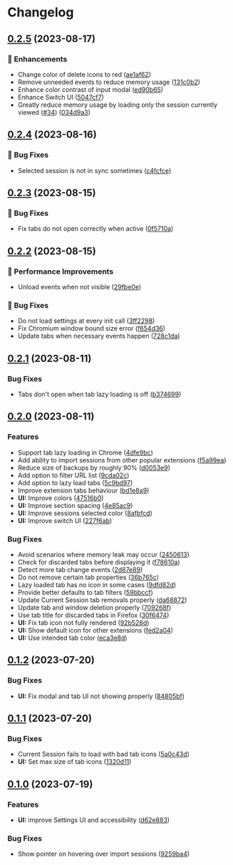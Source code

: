 # Changelog

## [0.2.5](https://github.com/navorite/sessionic/compare/v0.1.2...v0.3.0) (2023-08-17)


### :rocket: Enhancements

* Change color of delete icons to red ([ae1af62](https://github.com/navorite/sessionic/commit/ae1af623d4c1b9285a4bb891ccecbe110d403a0d))
* Remove unneeded events to reduce memory usage ([131c0b2](https://github.com/navorite/sessionic/commit/131c0b2e5f7024561c6a4b2a0c0541f30c11431f))
* Enhance color contrast of input modal ([ed90b65](https://github.com/navorite/sessionic/commit/ed90b652675a187bae9680873bf2ad0043be0d42))
* Enhance Switch UI ([5047cf7](https://github.com/navorite/sessionic/commit/5047cf74835da73d98024dcf6db502480d0f40e9))
* Greatly reduce memory usage by loading only the session currently viewed ([#34](https://github.com/navorite/sessionic/issues/34)) ([034d9a3](https://github.com/navorite/sessionic/commit/034d9a3bec7e980b882a70c3976e17ec3bad2a16))

## [0.2.4](https://github.com/navorite/sessionic/compare/v0.2.3...v0.2.4) (2023-08-16)


### :bug: Bug Fixes

* Selected session is not in sync sometimes ([c4fcfce](https://github.com/navorite/sessionic/commit/c4fcfce4e40dcaccbfb9f4f10e9afd215065787a))

## [0.2.3](https://github.com/navorite/sessionic/compare/v0.2.2...v0.2.3) (2023-08-15)


### :bug: Bug Fixes

* Fix tabs do not open correctly when active ([0f5710a](https://github.com/navorite/sessionic/commit/0f5710a3c1e1105e94180268213344c86f7f1be1))

## [0.2.2](https://github.com/navorite/sessionic/compare/v0.2.1...v0.2.0) (2023-08-15)


### :rocket: Performance Improvements

* Unload events when not visible ([29fbe0e](https://github.com/navorite/sessionic/commit/29fbe0e31b79893a7597ad1707d23b43f5db4216))


### :bug: Bug Fixes

* Do not load settings at every init call ([3ff2298](https://github.com/navorite/sessionic/commit/3ff22987f50f90f57bc216fbeb291407cd7211a7))
* Fix Chromium window bound size error ([f654d36](https://github.com/navorite/sessionic/commit/f654d36935fdc879e1e22b1b2372fc6d8ff70b40))
* Update tabs when necessary events happen ([728c1da](https://github.com/navorite/sessionic/commit/728c1dacbfab2b80a197ed5ceaacc1e902f5d83b))

## [0.2.1](https://github.com/navorite/sessionic/compare/v0.2.0...v0.2.1) (2023-08-11)


### Bug Fixes

* Tabs don't open when tab lazy loading is off ([b374699](https://github.com/navorite/sessionic/commit/b374699441d7f987fbdc5879404c566074d39b7b))

## [0.2.0](https://github.com/navorite/sessionic/compare/v0.1.2...v0.2.0) (2023-08-11)


### Features

* Support tab lazy loading in Chrome ([4dfe9bc](https://github.com/navorite/sessionic/commit/4dfe9bc05a62a99155dc944dc7fd68b26f926984))
* Add ability to import sessions from other popular extensions ([f5a99ea](https://github.com/navorite/sessionic/commit/f5a99ea6c5c0b4ae53b440cf4ab78f45b2ec443c))
* Reduce size of backups by roughly 90% ([d0053e9](https://github.com/navorite/sessionic/commit/d0053e9ba5c4c9cbf2a61e8f8cd6853c32b8b845))
* Add option to filter URL list ([9cda02c](https://github.com/navorite/sessionic/commit/9cda02c0beb31974752c100986b5766543efa74b))
* Add option to lazy load tabs ([5c9bd97](https://github.com/navorite/sessionic/commit/5c9bd976004e80f681af61f03919d2571c09ee10))
* Improve extension tabs behaviour ([bd1e8a9](https://github.com/navorite/sessionic/commit/bd1e8a9d3c1a5ded81c355e1168810c18bc154a6))
* **UI:** Improve colors ([47516b0](https://github.com/navorite/sessionic/commit/47516b0755088a6cdc422afc4f7bd97c9e6ac414))
* **UI:** Improve section spacing ([4e85ac9](https://github.com/navorite/sessionic/commit/4e85ac9fb9173c2fed0c575f1a1102199fb6b56b))
* **UI:** Improve sessions selected color ([8afbfcd](https://github.com/navorite/sessionic/commit/8afbfcdc3a8b0a6df48242fc5d741eeb6085f9e5))
* **UI:** Improve switch UI ([227f6ab](https://github.com/navorite/sessionic/commit/227f6ab08fb2b2c6fd62d3f200993f211d29a8b5))


### Bug Fixes

* Avoid scenarios where memory leak may occur ([2450613](https://github.com/navorite/sessionic/commit/245061307adf5043ef9f822a34b2f884df9c7879))
* Check for discarded tabs before displaying it ([f78610a](https://github.com/navorite/sessionic/commit/f78610aa31ef5053aa1340c61c6e0c8165138021))
* Detect more tab change events ([2d87e89](https://github.com/navorite/sessionic/commit/2d87e89423b908c31553826871ad0d9995f443e1))
* Do not remove certain tab properties ([36b765c](https://github.com/navorite/sessionic/commit/36b765c745678602b4a34111db968490d79339db))
* Lazy loaded tab has no icon in some cases ([9dfd82d](https://github.com/navorite/sessionic/commit/9dfd82da8f8518c8ca90db28f88fe01e52af037f))
* Provide better defaults to tab filters ([59bbccf](https://github.com/navorite/sessionic/commit/59bbccf6345c964f9917a9feb7e1bb8d3c68ff30))
* Update Current Session tab removals properly ([da68872](https://github.com/navorite/sessionic/commit/da6887237f961017a878206b485f7df40bde2b50))
* Update tab and window deletion properly ([709268f](https://github.com/navorite/sessionic/commit/709268f5516547440bfe9a57f428303c59efe584))
* Use tab title for discarded tabs in Firefox ([30f6474](https://github.com/navorite/sessionic/commit/30f6474bfb315d3a1da36f997536100f252f4c0d))
* **UI:** Fix tab icon not fully rendered ([92b528d](https://github.com/navorite/sessionic/commit/92b528dfa1cff74b0978518e2b747aa82ffadd7c))
* **UI:** Show default icon for other extensions ([fed2a04](https://github.com/navorite/sessionic/commit/fed2a04fcbf50b2a45a171c8c070dbbff20b0faa))
* **UI:** Use intended tab color ([eca3e8d](https://github.com/navorite/sessionic/commit/eca3e8d4f4c836049298c91ee8473b3cf2404843))

## [0.1.2](https://github.com/navorite/sessionic/compare/v0.1.1...v0.1.2) (2023-07-20)

### Bug Fixes

- **UI:** Fix modal and tab UI not showing properly ([84805bf](https://github.com/navorite/sessionic/commit/84805bf0b55e335ba3e9562f081531787455698b))

## [0.1.1](https://github.com/navorite/sessionic/compare/v0.1.0...v0.1.1) (2023-07-20)

### Bug Fixes

- Current Session fails to load with bad tab icons ([5a0c43d](https://github.com/navorite/sessionic/commit/5a0c43dd4270c4ef0e5113eae4ac8b79e06d5122))
- **UI:** Set max size of tab icons ([1320d11](https://github.com/navorite/sessionic/commit/1320d11bc05d1194c0451adb396c9ca8ac031a69))

## [0.1.0](https://github.com/navorite/sessionic/compare/v0.0.2...v0.1.0) (2023-07-19)

### Features

- **UI:** improve Settings UI and accessibility ([d62e883](https://github.com/navorite/sessionic/commit/d62e883b741d7d6c1bc37cc629e67456f3babd23))

### Bug Fixes

- Show pointer on hovering over import sessions ([9259ba4](https://github.com/navorite/sessionic/commit/9259ba4e3853c91d1397354fe20a7b4d885cd815))